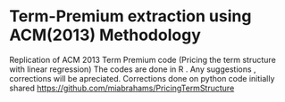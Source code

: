 # Term-Premium extraction using ACM(2013) Methodology
Replication of ACM 2013 Term Premium code (Pricing the term structure with linear regression)
The codes are done in R . Any suggestions , corrections will be apreciated.
Corrections done on python code initially shared https://github.com/miabrahams/PricingTermStructure
